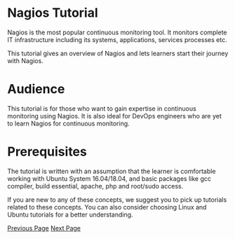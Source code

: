 # Nagios Tutorial
Nagios is the most popular continuous monitoring tool. It monitors complete IT infrastructure including its systems, applications, services processes etc.

This tutorial gives an overview of Nagios and lets learners start their journey with Nagios.

# Audience
This tutorial is for those who want to gain expertise in continuous monitoring using Nagios. It is also ideal for DevOps engineers who are yet to learn Nagios for continuous monitoring.

# Prerequisites
The tutorial is written with an assumption that the learner is comfortable working with Ubuntu System 16.04/18.04, and basic packages like gcc compiler, build essential, apache, php and root/sudo access.

If you are new to any of these concepts, we suggest you to pick up tutorials related to these concepts. You can also consider choosing Linux and Ubuntu tutorials for a better understanding.


[Previous Page](../nagios/index.md) [Next Page](../nagios/nagios_overview.md) 
